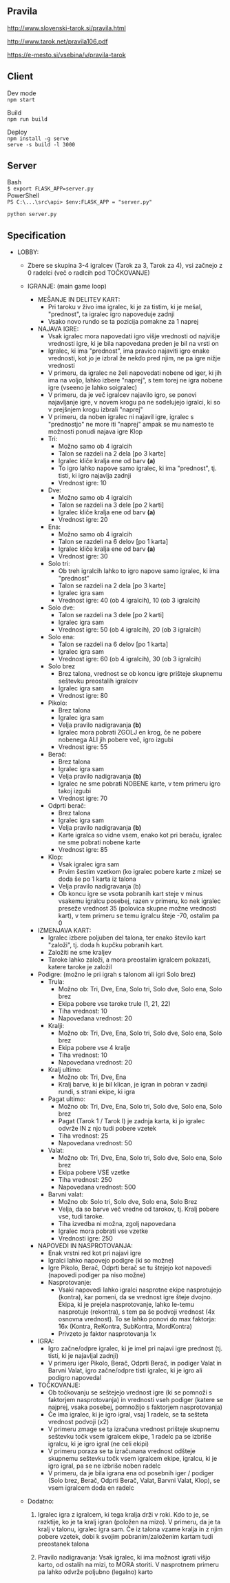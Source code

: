 ## Pravila
http://www.slovenski-tarok.si/pravila.html

http://www.tarok.net/pravila106.pdf

https://e-mesto.si/vsebina/v/pravila-tarok

## Client
Dev mode  
`npm start`

Build  
`npm run build`

Deploy  
`npm install -g serve`  
`serve -s build -l 3000`

## Server
Bash  
`$ export FLASK_APP=server.py`  
PowerShell  
`PS C:\...\src\api> $env:FLASK_APP = "server.py"`  
  
`python server.py`

## Specification
- LOBBY:
  - Zbere se skupina 3-4 igralcev (Tarok za 3, Tarok za 4), vsi začnejo z 0 radelci (več o radlcih pod TOČKOVANJE)
  - IGRANJE: (main game loop)
    - MEŠANJE IN DELITEV KART:
      - Pri taroku v živo ima igralec, ki je za tistim, ki je mešal, "prednost",
        ta igralec igro napoveduje zadnji
      - Vsako novo rundo se ta pozicija pomakne za 1 naprej
    - NAJAVA IGRE:
      - Vsak igralec mora napovedati igro višje vrednosti od najvišje vrednosti igre, ki je bila napovedana preden je bil na vrsti on
      - Igralec, ki ima "prednost", ima pravico najaviti igro enake vrednosti, kot jo je izbral že nekdo pred njim, ne pa igre nižje vrednosti
      - V primeru, da igralec ne želi napovedati nobene od iger, ki jih ima na voljo, lahko izbere "naprej", s tem torej ne igra nobene igre (vseeno je lahko soigralec)
      - V primeru, da je več igralcev najavilo igro, se ponovi najavljanje igre, v novem krogu pa ne sodelujejo igralci, ki so v prejšnjem krogu izbrali "naprej"
      - V primeru, da noben igralec ni najavil igre, igralec s "prednostjo" ne more iti "naprej" ampak se mu namesto te možnosti ponudi najava igre Klop
      - Tri:
        - Možno samo ob 4 igralcih
        - Talon se razdeli na 2 dela [po 3 karte]
        - Igralec kliče kralja ene od barv **(a)**
        - To igro lahko napove samo igralec, ki ima "prednost", tj. tisti, ki igro najavlja zadnji
        - Vrednost igre: 10
      - Dve:
        - Možno samo ob 4 igralcih
        - Talon se razdeli na 3 dele [po 2 karti]
        - Igralec kliče kralja ene od barv **(a)**
        - Vrednost igre: 20
      - Ena:
        - Možno samo ob 4 igralcih
        - Talon se razdeli na 6 delov [po 1 karta]
        - Igralec kliče kralja ene od barv **(a)**
        - Vrednost igre: 30
      - Solo tri:
        - Ob treh igralcih lahko to igro napove samo igralec, ki ima "prednost"
        - Talon se razdeli na 2 dela [po 3 karte]
        - Igralec igra sam
        - Vrednost igre: 40 (ob 4 igralcih), 10 (ob 3 igralcih)
      - Solo dve:
        - Talon se razdeli na 3 dele [po 2 karti]
        - Igralec igra sam
        - Vrednost igre: 50 (ob 4 igralcih), 20 (ob 3 igralcih)
      - Solo ena:
        - Talon se razdeli na 6 delov [po 1 karta]
        - Igralec igra sam
        - Vrednost igre: 60 (ob 4 igralcih), 30 (ob 3 igralcih)
      - Solo brez
        - Brez talona, vrednost se ob koncu igre prišteje skupnemu seštevku preostalih igralcev
        - Igralec igra sam
        - Vrednost igre: 80
      - Pikolo:
        - Brez talona
        - Igralec igra sam
        - Velja pravilo nadigravanja **(b)**
        - Igralec mora pobrati ZGOLJ en krog, če ne pobere nobenega ALI jih pobere več, igro izgubi
        - Vrednost igre: 55
      - Berač:
        - Brez talona
        - Igralec igra sam
        - Velja pravilo nadigravanja **(b)**
        - Igralec ne sme pobrati NOBENE karte, v tem primeru igro takoj izgubi
        - Vrednost igre: 70
      - Odprti berač:
        - Brez talona
        - Igralec igra sam
        - Velja pravilo nadigravanja **(b)**
        - Karte igralca so vidne vsem, enako kot pri beraču, igralec ne sme pobrati nobene karte
        - Vrednost igre: 85
      - Klop:
        - Vsak igralec igra sam
        - Prvim šestim vzetkom (ko igralec pobere karte z mize) se doda še po 1 karta iz talona
        - Velja pravilo nadigravanja (b)
        - Ob koncu igre se vsota pobranih kart steje v minus vsakemu igralcu posebej, razen v primeru, ko nek igralec preseže vrednost 35 (polovica skupne možne vrednosti kart),
          v tem primeru se temu igralcu šteje -70, ostalim pa 0
    - IZMENJAVA KART:
      - Igralec izbere poljuben del talona, ter enako število kart "založi", tj. doda h kupčku pobranih kart.
      - Založiti ne sme kraljev
      - Taroke lahko založi, a mora preostalim igralcem pokazati, katere taroke je založil
    - Podigre: (možno le pri igrah s talonom ali igri Solo brez)
      - Trula:
        - Možno ob: Tri, Dve, Ena, Solo tri, Solo dve, Solo ena, Solo brez
        - Ekipa pobere vse taroke trule (1, 21, 22)
        - Tiha vrednost: 10
        - Napovedana vrednost: 20
      - Kralji:
        - Možno ob: Tri, Dve, Ena, Solo tri, Solo dve, Solo ena, Solo brez
        - Ekipa pobere vse 4 kralje
        - Tiha vrednost: 10
        - Napovedana vrednost: 20
      - Kralj ultimo:
        - Možno ob: Tri, Dve, Ena
        - Kralj barve, ki je bil klican, je igran in pobran v zadnji rundi, s strani ekipe, ki igra
      - Pagat ultimo:
        - Možno ob: Tri, Dve, Ena, Solo tri, Solo dve, Solo ena, Solo brez
        - Pagat (Tarok 1 / Tarok I) je zadnja karta, ki jo igralec odvrže IN z njo tudi pobere vzetek
        - Tiha vrednost: 25
        - Napovedana vrednost: 50
      - Valat:
        - Možno ob: Tri, Dve, Ena, Solo tri, Solo dve, Solo ena, Solo brez
        - Ekipa pobere VSE vzetke
        - Tiha vrednost: 250
        - Napovedana vrednost: 500
      - Barvni valat: 
        - Možno ob: Solo tri, Solo dve, Solo ena, Solo Brez
        - Velja, da so barve več vredne od tarokov, tj. Kralj pobere vse, tudi taroke.
        - Tiha izvedba ni možna, zgolj napovedana
        - Igralec mora pobrati vse vzetke
        - Vrednosti igre: 250
    - NAPOVEDI IN NASPROTOVANJA:
      - Enak vrstni red kot pri najavi igre
      - Igralci lahko napovejo podigre (ki so možne)
      - Igre Pikolo, Berač, Odprti berač se tu štejejo kot napovedi (napovedi podiger pa niso možne)
      - Nasprotovanje:
        - Vsaki napovedi lahko igralci nasprotne ekipe nasprotujejo (kontra), kar pomeni, da se vrednost igre šteje dvojno. Ekipa, ki je prejela nasprotovanje,
          lahko le-temu nasprotuje (rekontra), s tem pa še podvoji vrednost (4x osnovna vrednost).
          To se lahko ponovi do max faktorja: 16x (Kontra, ReKontra, SubKontra, MordKontra)
        - Privzeto je faktor nasprotovanja 1x
    - IGRA:
      - Igro začne/odpre igralec, ki je imel pri najavi igre prednost (tj. tisti, ki je najavljal zadnji)
      - V primeru iger Pikolo, Berač, Odprti Berač, in podiger Valat in Barvni Valat, igro začne/odpre tisti igralec, ki je igro ali podigro napovedal
    - TOČKOVANJE:
      - Ob točkovanju se seštejejo vrednost igre (ki se pomnoži s faktorjem nasprotovanja)
        in vrednosti vseh podiger (katere se najprej, vsaka posebej, pomnožijo s faktorjem nasprotovanja)
      - Če ima igralec, ki je igro igral, vsaj 1 radelc, se ta sešteta vrednost podvoji (x2)
      - V primeru zmage se ta izračuna vrednost prišteje skupnemu seštevku točk vsem igralcem ekipe, 1 radelc pa se izbriše igralcu, ki je igro igral (ne celi ekipi)
      - V primeru poraza se ta izračunana vrednost odšteje skupnemu seštevku točk vsem igralcem ekipe, igralcu, ki je igro igral, pa se ne izbriše noben radelc
      - V primeru, da je bila igrana ena od posebnih iger / podiger (Solo brez, Berač, Odprti Berač, Valat, Barvni Valat, Klop),
        se vsem igralcem doda en radelc

  - Dodatno:
    1. Igralec igra z igralcem, ki tega kralja drži v roki. Kdo to je, se razktije, ko je ta kralj igran (položen na mizo).
        V primeru, da je ta kralj v talonu, igralec igra sam. Če iz talona vzame kralja in z njim pobere vzetek, dobi k svojim pobranim/založenim
        kartam tudi preostanek talona

    2. Pravilo nadigravanja: Vsak igralec, ki ima možnost igrati višjo karto, od ostalih na mizi, to MORA storiti.
        V nasprotnem primeru pa lahko odvrže poljubno (legalno) karto
